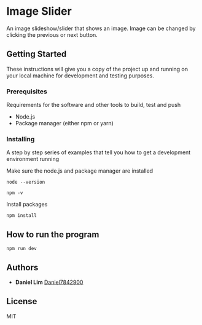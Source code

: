 # Image Slider

An image slideshow/slider that shows an image. Image can be changed by clicking the previous or next button.

## Getting Started

These instructions will give you a copy of the project up and running on
your local machine for development and testing purposes.

### Prerequisites

Requirements for the software and other tools to build, test and push

- Node.js
- Package manager (either npm or yarn)

### Installing

A step by step series of examples that tell you how to get a development
environment running

Make sure the node.js and package manager are installed

    node --version

    npm -v

Install packages

    npm install

## How to run the program

    npm run dev

## Authors

- **Daniel Lim**
  [Daniel7842900](https://github.com/Daniel7842900)

## License

MIT
